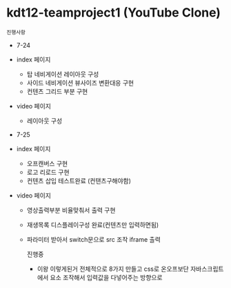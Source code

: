 # kdt12-teamproject1 (YouTube Clone)

    진행사항

- 7-24
- index 페이지
  - 탑 네비게이션 레이아웃 구성
  - 사이드 네비게이션 뷰사이즈 변환대응 구현
  - 컨텐츠 그리드 부분 구현
- video 페이지
  - 레이아웃 구성
- 7-25
- index 페이지

  - 오프캔버스 구현
  - 로고 리로드 구현
  - 컨텐츠 삽입 테스트완료 (컨탠츠구해야함)

- video 페이지

  - 영상출력부분 비율맞춰서 출력 구현
  - 재생목록 디스플레이구성 완료(컨텐츠만 입력하면됨)
  - 파라미터 받아서 switch문으로 src 조작 iframe 출력

    진행중

    - 이왕 이렇게된거 전체적으로 8가지 만들고 css로 온오프보단 자바스크립트에서 요소 조작해서 입력값을 다넣어주는 방향으로
